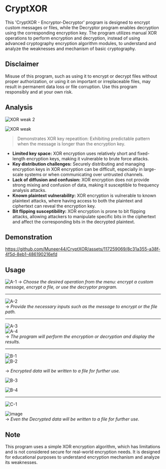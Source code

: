 # CryptXOR 

This 'CryptXOR - Encryptor-Decryptor' program is designed to encrypt custom messages or files, while the Decryptor program enables decryption using the corresponding encryption key. 
The program utilizes manual XOR operations to perform encryption and decryption, instead of using advanced cryptography encryption algorithm modules, to understand and analyze the weaknesses and mechanism of basic cryptography.   


## Disclaimer
Misuse of this program, such as using it to encrypt or decrypt files without proper authorization, or using it on important or irreplaceable files, may result in permanent data loss or file corruption. 
Use this program responsibly and at your own risk.

## Analysis
![XOR weak 2](https://github.com/Muneer44/CryptXOR/assets/117259069/e8a61725-e4c1-4bdb-a430-58a6d1b38e3a)  

![XOR weak](https://github.com/Muneer44/CryptXOR/assets/117259069/a15c8d78-51ef-4b38-89e3-e649e661bc01)
> Demonstrates XOR key repeatition: Exhibiting predictable pattern when the message is longer than the encryption key.

- **Limited key space:** XOR encryption uses relatively short and fixed-length encryption keys, making it vulnerable to brute force attacks.
- **Key distribution challenges:** Securely distributing and managing encryption keys in XOR encryption can be difficult, especially in large-scale systems or when communicating over untrusted channels.
- **Lack of diffusion and confusion:** XOR encryption does not provide strong mixing and confusion of data, making it susceptible to frequency analysis attacks.
- **Known plaintext vulnerability:** XOR encryption is vulnerable to known plaintext attacks, where having access to both the plaintext and ciphertext can reveal the encryption key.
- **Bit flipping susceptibility:** XOR encryption is prone to bit flipping attacks, allowing attackers to manipulate specific bits in the ciphertext and affect the corresponding bits in the decrypted plaintext.


## Demonstration
https://github.com/Muneer44/CryptXOR/assets/117259069/8c31a355-a38f-4f5d-8eb1-486190216efd

## Usage
![A-1](https://github.com/Muneer44/CryptXOR/assets/117259069/2c233e61-875f-422b-bbb3-aa9670ec0615)
-> _Choose the desired operation from the menu: encrypt a custom message, encrypt a file, or use the decryptor program._  

---  

![A-2](https://github.com/Muneer44/CryptXOR/assets/117259069/0d06dc43-0936-42b4-9833-28b7411a8a14)    
-> _Provide the necessary inputs such as the message to encrypt or the file path._    

---  

![A-3](https://github.com/Muneer44/CryptXOR/assets/117259069/352f69e0-9265-40e4-bb5d-308023984f2d)  
![A-4](https://github.com/Muneer44/CryptXOR/assets/117259069/6c98b066-5fb4-4e89-aef1-ea2dd6cb3365)  
-> _The program will perform the encryption or decryption and display the results._  

---  

![B-1](https://github.com/Muneer44/CryptXOR/assets/117259069/7695f4a3-c159-43ae-a8ab-15fee95848e5)  
![B-2](https://github.com/Muneer44/CryptXOR/assets/117259069/e26183bd-846a-45a9-a13b-de0292678822)  

-> _Encrypted data will be written to a file for further use._  

![B-3](https://github.com/Muneer44/CryptXOR/assets/117259069/2f187edc-d02a-4368-aca1-93553430b07a)  

![B-4](https://github.com/Muneer44/CryptXOR/assets/117259069/5254e898-ed4a-4916-b565-2b35d69e1ab9)  

---  

![C-1](https://github.com/Muneer44/CryptXOR/assets/117259069/7ce84b3e-aa05-45ee-b91e-0521820c40b9)  

![image](https://github.com/Muneer44/CryptXOR/assets/117259069/dc336536-9553-4719-b60b-2f89720aaa8e)  
-> _Even the Decrypted data will be written to a file for further use._  

## Note
This program uses a simple XOR encryption algorithm, which has limitations and is not considered secure for real-world encryption needs. It is designed for educational purposes to understand encryption mechanism and analyze its weaknesses.
